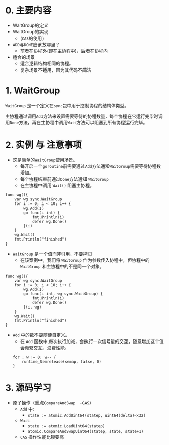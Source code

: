 # 0. 主要内容
- WaitGroup的定义
- WaitGroup的实现 
    - (`CAS`的使用)
- `ADD`与`DONE`应该放哪里？ 
    - 前者在协程外(即在主协程中)，后者在协程内
- 适合的场景 
    - 适合逻辑结构相同的协程。
    - 复杂场景不适用，因为其代码不简洁
# 1. WaitGroup
`WaitGroup` 是一个定义在`sync`包中用于控制协程的结构体类型。

主协程通过调用`Add`方法来设置需要等待的协程数量，每个协程在它运行完毕时调用`Done`方法，再在主协程中调用`Wait`方法可以阻塞到所有协程运行完毕。

# 2. 实例 与 注意事项
- 这是简单的`WaitGroup`使用场景。
    - 每开启一个`goroutine`前需要通过`Add`方法通知`WaitGroup`需要等待协程数增加。
    - 每个协程结束前通过`Done`方法通知 `WaitGroup`
    - 在主协程中调用 `Wait()` 阻塞主协程。
```
func wg(){
    var wg sync.WaitGroup
    for i := 0; i < 10; i++ {
        wg.Add(1)
        go func(i int) {
            fmt.Println(i)
            defer wg.Done()
        }(i)
    }
    wg.Wait()
    fmt.Println("finished")
}
```
- `WaitGroup` 是一个值而非引用，不要拷贝
    - 在该案例中，我们将 `WaitGroup` 作为参数传入协程中，但协程中的 `WaitGroup` 和主协程中的不是同一个对象。
```
func wg(){
    var wg sync.WaitGroup
    for i := 0; i < 10; i++ {
        wg.Add(1)
        go func(i int, wg sync.WaitGroup) {
            fmt.Println(i)
            defer wg.Done()
        }(i, wg)
    }
    wg.Wait()
    fmt.Println("finished")
}

```

- `Add` 中的数不要随便自定义。
    - 在 `Add` 函数中,每次执行加减，会执行一次信号量的交互，随意增加这个值会频繁交互，浪费性能。
    ```
    for ; w != 0; w-- {
		runtime_Semrelease(semap, false, 0)
	}
    ```

# 3. 源码学习
- 原子操作（重点`CompareAndSwap  -CAS`）
    - `Add` 中:
        - `state := atomic.AddUint64(statep, uint64(delta)<<32)`
    - `Wait`:
        - `state := atomic.LoadUint64(statep)`
        - `atomic.CompareAndSwapUint64(statep, state, state+1)`
    - `CAS` 操作性能比锁要高